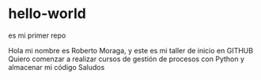 # hello-world
es mi primer repo

Hola mi nombre es Roberto Moraga, y este es mi taller de inicio en GITHUB
Quiero comenzar a realizar cursos de gestión de procesos con Python y almacenar mi código
Saludos
